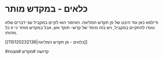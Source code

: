 # כלאים - במקדש מותר

ודילמא כאן עוד היבט של פן תקדש המליאה. האיסור הוא לקיים במקביל שני דברים שלא נועדו להתקיים במקביל, ויש בזה מימד של קדש- תוקד אש, אבל במקדש מותר כי זו כל מהותו.

[[110120232136|כלאים - פן תקדש המליאה]]

#קדושה #מקדש #מצוות 